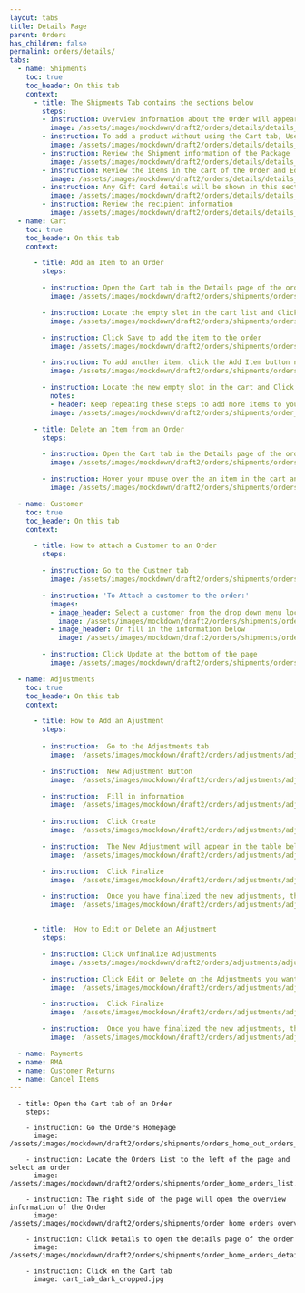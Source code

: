 ```yaml
---
layout: tabs
title: Details Page
parent: Orders
has_children: false
permalink: orders/details/
tabs:
  - name: Shipments
    toc: true
    toc_header: On this tab
    context:
      - title: The Shipments Tab contains the sections below
        steps:
        - instruction: Overview information about the Order will appear on this section to the right of the screen including the orders' status and customer information
          image: /assets/images/mockdown/draft2/orders/details/details_shipments_information_dark_cropped.jpg
        - instruction: To add a product without using the Cart tab, Use this Add Product module in the Shipments tab
          image: /assets/images/mockdown/draft2/orders/details/details_shipments_add_product_dark_cropped.jpg
        - instruction: Review the Shipment information of the Package
          image: /assets/images/mockdown/draft2/orders/details/details_shipments_package_dark_cropped.jpg
        - instruction: Review the items in the cart of the Order and Edit the shipping method and tracking information
          image: /assets/images/mockdown/draft2/orders/details/details_shipments_cart_dark_cropped.jpg
        - instruction: Any Gift Card details will be shown in this section
          image: /assets/images/mockdown/draft2/orders/details/details_shipments_gift_card_dark_cropped.jpg
        - instruction: Review the recipient information
          image: /assets/images/mockdown/draft2/orders/details/details_shipments_recipient_dark_cropped.jpg
  - name: Cart
    toc: true
    toc_header: On this tab
    context:

      - title: Add an Item to an Order
        steps:

        - instruction: Open the Cart tab in the Details page of the order
          image: /assets/images/mockdown/draft2/orders/shipments/orders_new_cart.jpg

        - instruction: Locate the empty slot in the cart list and Click Choose a Variant and start typing the SKU or Product Title of the product you want to add to the order
          image: /assets/images/mockdown/draft2/orders/shipments/orders_new_cart_add_item_slot_dark.jpg

        - instruction: Click Save to add the item to the order
          image: /assets/images/mockdown/draft2/orders/shipments/orders_new_cart_add_item_save_dark.jpg

        - instruction: To add another item, click the Add Item button near the top of the tab
          image: /assets/images/mockdown/draft2/orders/shipments/orders_new_cart_add_item_dark.jpg

        - instruction: Locate the new empty slot in the cart and Click Choose a Variant and start typing the SKU or Product Title of the product you want to add to the order
          notes:
          - header: Keep repeating these steps to add more items to your order
          image: /assets/images/mockdown/draft2/orders/shipments/order_new_add_item_post_out_slot_dark.jpg

      - title: Delete an Item from an Order
        steps:

        - instruction: Open the Cart tab in the Details page of the order
          image: /assets/images/mockdown/draft2/orders/shipments/orders_new_cart.jpg

        - instruction: Hover your mouse over the an item in the cart and click Delete
          image: /assets/images/mockdown/draft2/orders/shipments/orders_cart_delete_dark.jpg

  - name: Customer
    toc: true
    toc_header: On this tab
    context:

      - title: How to attach a Customer to an Order
        steps:

        - instruction: Go to the Custmer tab
          image: /assets/images/mockdown/draft2/orders/shipments/orders_customer_tab_dark.jpg

        - instruction: 'To Attach a customer to the order:'
          images:
          - image_header: Select a customer from the drop down menu located at the top of the tab
            image: /assets/images/mockdown/draft2/orders/shipments/orders_customer_add_dark.jpg
          - image_header: Or fill in the information below
            image: /assets/images/mockdown/draft2/orders/shipments/orders_customer_full_information.jpg

        - instruction: Click Update at the bottom of the page
          image: /assets/images/mockdown/draft2/orders/shipments/orders_customer_bottom_update_dark.jpg

  - name: Adjustments
    toc: true
    toc_header: On this tab
    context:

      - title: How to Add an Ajustment
        steps:
        
        - instruction:  Go to the Adjustments tab
          image:  /assets/images/mockdown/draft2/orders/adjustments/adjustments_tab_dark.jpg

        - instruction:  New Adjustment Button
          image:  /assets/images/mockdown/draft2/orders/adjustments/adjustments_new_dark.jpg

        - instruction:  Fill in information
          image:  /assets/images/mockdown/draft2/orders/adjustments/adjustments_new_information.jpg
          
        - instruction:  Click Create
          image:  /assets/images/mockdown/draft2/orders/adjustments/adjustments_new_create_dark.jpg

        - instruction:  The New Adjustment will appear in the table below
          image:  /assets/images/mockdown/draft2/orders/adjustments/adjustments_new_post_slot_dark.jpg

        - instruction:  Click Finalize
          image:  /assets/images/mockdown/draft2/orders/adjustments/adjustments_new_post_finalize_dark.jpg

        - instruction:  Once you have finalized the new adjustments, the state of the adjustment will change to Locked
          image:  /assets/images/mockdown/draft2/orders/adjustments/adjustments_post_locked_out.jpg


      - title:  How to Edit or Delete an Adjustment
        steps:

        - instruction: Click Unfinalize Adjustments
          image: /assets/images/mockdown/draft2/orders/adjustments/adjustments_unfinalize.jpg

        - instruction: Click Edit or Delete on the Adjustments you want
          image:  /assets/images/mockdown/draft2/orders/adjustments/adjustments_edit_delete_dark.jpg

        - instruction:  Click Finalize
          image:  /assets/images/mockdown/draft2/orders/adjustments/adjustments_new_post_finalize_dark.jpg

        - instruction:  Once you have finalized the new adjustments, the state of the adjustment will change to Locked
          image:  /assets/images/mockdown/draft2/orders/adjustments/adjustments_post_locked_out.jpg

  - name: Payments
  - name: RMA
  - name: Customer Returns
  - name: Cancel Items
---
```


      - title: Open the Cart tab of an Order
        steps:

        - instruction: Go the Orders Homepage
          image: /assets/images/mockdown/draft2/orders/shipments/orders_home_out_orders_title.jpg

        - instruction: Locate the Orders List to the left of the page and select an order
          image: /assets/images/mockdown/draft2/orders/shipments/order_home_orders_list.jpg

        - instruction: The right side of the page will open the overview information of the Order
          image: /assets/images/mockdown/draft2/orders/shipments/order_home_orders_overview_dark.jpg

        - instruction: Click Details to open the details page of the order
          image: /assets/images/mockdown/draft2/orders/shipments/order_home_orders_details_button_dark.jpg

        - instruction: Click on the Cart tab
          image: cart_tab_dark_cropped.jpg